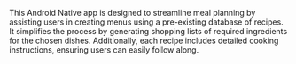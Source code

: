 This Android Native app is designed to streamline meal planning by assisting users in creating menus using a pre-existing database of recipes. It simplifies the process by generating shopping lists of required ingredients for the chosen dishes. Additionally, each recipe includes detailed cooking instructions, ensuring users can easily follow along.
